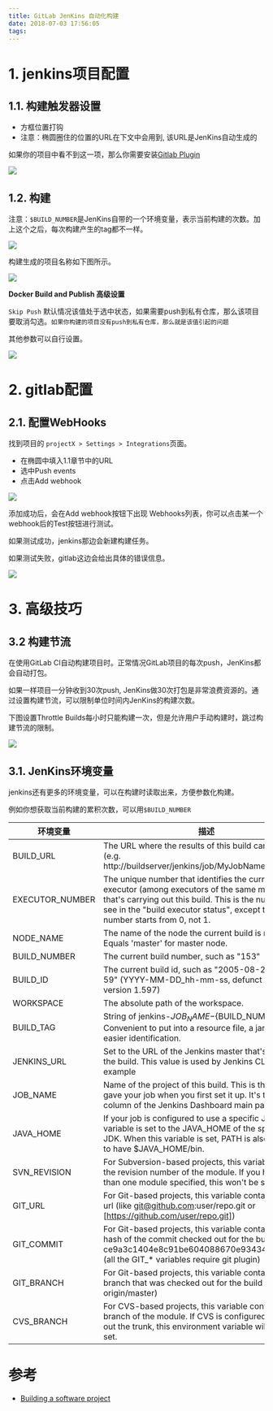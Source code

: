 ```yaml
---
title: GitLab JenKins 自动化构建
date: 2018-07-03 17:56:05
tags:
---
```


# 1. jenkins项目配置

## 1.1. 构建触发器设置

- 方框位置打钩
- 注意：椭圆圈住的位置的URL在下文中会用到, 该URL是JenKins自动生成的

如果你的项目中看不到这一项，那么你需要安装[Gitlab Plugin](https://wiki.jenkins.io/display/JENKINS/GitLab+Plugin)

![](http://p3alsaatj.bkt.clouddn.com/20180703175934_fhIT2T_Jietu20180703-175910.jpeg)


## 1.2. 构建

注意：`$BUILD_NUMBER`是JenKins自带的一个环境变量，表示当前构建的次数。加上这个之后，每次构建产生的tag都不一样。

![](http://p3alsaatj.bkt.clouddn.com/20180703180154_3EBgJo_Jietu20180703-180138.jpeg)

构建生成的项目名称如下图所示。

![](http://p3alsaatj.bkt.clouddn.com/20180703180601_uyMlkh_Jietu20180703-180546.jpeg)

**Docker Build and Publish 高级设置**

`Skip Push` 默认情况该值处于选中状态，如果需要push到私有仓库，那么该项目要取消勾选。`如果你构建的项目没有push到私有仓库，那么就是该值引起的问题`


其他参数可以自行设置。

![](http://p3alsaatj.bkt.clouddn.com/20180705162021_Nr0P43_Jietu20180705-161956.jpeg)

# 2. gitlab配置

## 2.1. 配置WebHooks

找到项目的 `projectX > Settings > Integrations`页面。

- 在椭圆中填入1.1章节中的URL
- 选中Push events
- 点击Add webhook

![](http://p3alsaatj.bkt.clouddn.com/20180703180947_EvLieQ_Jietu20180703-180934.jpeg)

添加成功后，会在Add webhook按钮下出现 Webhooks列表，你可以点击某一个webhook后的Test按钮进行测试。

如果测试成功，jenkins那边会新建构建任务。

如果测试失败，gitlab这边会给出具体的错误信息。

![](http://p3alsaatj.bkt.clouddn.com/20180703181150_q5E49m_Jietu20180703-181139.jpeg)


# 3. 高级技巧

## 3.2 构建节流

在使用GitLab CI自动构建项目时。正常情况GitLab项目的每次push，JenKins都会自动打包。

如果一样项目一分钟收到30次push, JenKins做30次打包是非常浪费资源的。通过设置构建节流，可以限制单位时间内JenKins的构建次数。

下图设置Throttle Builds每小时只能构建一次，但是允许用户手动构建时，跳过构建节流的限制。

![](http://p3alsaatj.bkt.clouddn.com/20180704094538_Uf1RrX_Jietu20180704-094526.jpeg)


## 3.1. JenKins环境变量

jenkins还有更多的环境变量，可以在构建时读取出来，方便参数化构建。

例如你想获取当前构建的累积次数，可以用`$BUILD_NUMBER`

环境变量 | 描述
--- | ---
BUILD_URL | The URL where the results of this build can be found (e.g. http://buildserver/jenkins/job/MyJobName/666/)
EXECUTOR_NUMBER | The unique number that identifies the current executor (among executors of the same machine) that's carrying out this build. This is the number you see in the "build executor status", except that the number starts from 0, not 1.
NODE_NAME | The name of the node the current build is running on. Equals 'master' for master node.
BUILD_NUMBER | The current build number, such as "153"
BUILD_ID| The current build id, such as "2005-08-22_23-59-59" (YYYY-MM-DD_hh-mm-ss, defunct since version 1.597)
WORKSPACE| The absolute path of the workspace.
BUILD_TAG| String of jenkins-${JOB_NAME}-${BUILD_NUMBER}. Convenient to put into a resource file, a jar file, etc for easier identification.
JENKINS_URL|Set to the URL of the Jenkins master that's running the build. This value is used by Jenkins CLI for example
JOB_NAME|Name of the project of this build. This is the name you gave your job when you first set it up. It's the third column of the Jenkins Dashboard main page.
JAVA_HOME|If your job is configured to use a specific JDK, this variable is set to the JAVA_HOME of the specified JDK. When this variable is set, PATH is also updated to have $JAVA_HOME/bin.
SVN_REVISION | For Subversion-based projects, this variable contains the revision number of the module. If you have more than one module specified, this won't be set.
GIT_URL | For Git-based projects, this variable contains the Git url (like git@github.com:user/repo.git or [https://github.com/user/repo.git])
GIT_COMMIT | For Git-based projects, this variable contains the Git hash of the commit checked out for the build (like ce9a3c1404e8c91be604088670e93434c4253f03) (all the GIT_* variables require git plugin)    
GIT_BRANCH | For Git-based projects, this variable contains the Git branch that was checked out for the build (normally origin/master)
CVS_BRANCH | For CVS-based projects, this variable contains the branch of the module. If CVS is configured to check out the trunk, this environment variable will not be set.


# 参考
- [Building a software project](https://wiki.jenkins.io/display/JENKINS/Building+a+software+project)